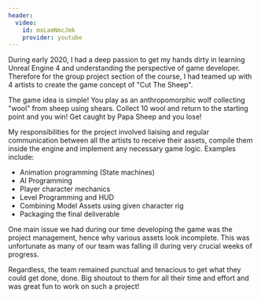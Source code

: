 ```yaml
---
header:
  video:
    id: mxLamNmcJmk
    provider: youtube
---
```


During early 2020, I had a deep passion to get my hands dirty in learning Unreal Engine 4 and understanding the perspective of game developer. Therefore for the group project section of the course, I had teamed up with 4 artists to create the game concept of "Cut The Sheep".

The game idea is simple! You play as an anthropomorphic wolf collecting "wool" from sheep using shears. Collect 10 wool and return to the starting point and you win! Get caught by Papa Sheep and you lose!

My responsibilities for the project involved liaising and regular communication between all the artists to receive their assets, compile them inside the engine and implement any necessary game logic. Examples include:
- Animation programming (State machines)
- AI Programming
- Player character mechanics
- Level Programming and HUD
- Combining Model Assets using given character rig
- Packaging the final deliverable

One main issue we had during our time developing the game was the project management, hence why various assets look incomplete. This was unfortunate as many of our team was falling ill during very crucial weeks of progress.

Regardless, the team remained punctual and tenacious to get what they could get done, done. Big shoutout to them for all their time and effort and was great fun to work on such a project!

